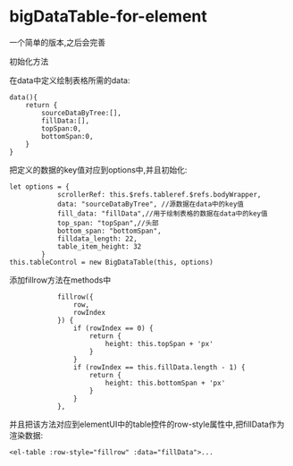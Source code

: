 # bigDataTable-for-element
一个简单的版本,之后会完善



初始化方法

在data中定义绘制表格所需的data:
```
data(){
	return {
		sourceDataByTree:[],
		fillData:[],
		topSpan:0,
		bottomSpan:0,
	}
}
```


把定义的数据的key值对应到options中,并且初始化:
```
let options = {
			scrollerRef: this.$refs.tableref.$refs.bodyWrapper,
			data: "sourceDataByTree", //源数据在data中的key值
			fill_data: "fillData",//用于绘制表格的数据在data中的key值
			top_span: "topSpan",//头部
			bottom_span: "bottomSpan",
			filldata_length: 22,
			table_item_height: 32
		}
this.tableControl = new BigDataTable(this, options)
```
添加fillrow方法在methods中
```
			fillrow({
				row,
				rowIndex
			}) {
				if (rowIndex == 0) {
					return {
						height: this.topSpan + 'px'
					}
				}
				if (rowIndex == this.fillData.length - 1) {
					return {
						height: this.bottomSpan + 'px'
					}
				}
			},
```

并且把该方法对应到elementUI中的table控件的row-style属性中,把fillData作为渲染数据:

``
<el-table :row-style="fillrow" :data="fillData">...
``
